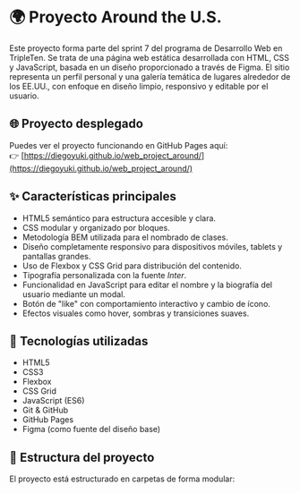 # 🌍 Proyecto Around the U.S.

Este proyecto forma parte del sprint 7 del programa de Desarrollo Web en TripleTen. Se trata de una página web estática desarrollada con HTML, CSS y JavaScript, basada en un diseño proporcionado a través de Figma. El sitio representa un perfil personal y una galería temática de lugares alrededor de los EE.UU., con enfoque en diseño limpio, responsivo y editable por el usuario.

## 🌐 Proyecto desplegado

Puedes ver el proyecto funcionando en GitHub Pages aquí:  
👉 [https://diegoyuki.github.io/web_project_around/](https://diegoyuki.github.io/web_project_around/)

## ✨ Características principales

- HTML5 semántico para estructura accesible y clara.
- CSS modular y organizado por bloques.
- Metodología BEM utilizada para el nombrado de clases.
- Diseño completamente responsivo para dispositivos móviles, tablets y pantallas grandes.
- Uso de Flexbox y CSS Grid para distribución del contenido.
- Tipografía personalizada con la fuente *Inter*.
- Funcionalidad en JavaScript para editar el nombre y la biografía del usuario mediante un modal.
- Botón de "like" con comportamiento interactivo y cambio de ícono.
- Efectos visuales como hover, sombras y transiciones suaves.

## 🧱 Tecnologías utilizadas

- HTML5  
- CSS3  
- Flexbox  
- CSS Grid  
- JavaScript (ES6)  
- Git & GitHub  
- GitHub Pages  
- Figma (como fuente del diseño base)

## 📁 Estructura del proyecto

El proyecto está estructurado en carpetas de forma modular:


